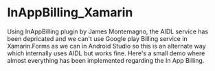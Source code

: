 # InAppBilling_Xamarin
Using InAppBilling plugin by James Montemagno, the AIDL service has been depricated and we can't use
Google play Billing service in Xamarin.Forms as we can in Android Studio so this is an alternate way
which internally uses AIDL but works fine.
Here's a small demo where almost everything has been implemented regarding the In App Billing.
